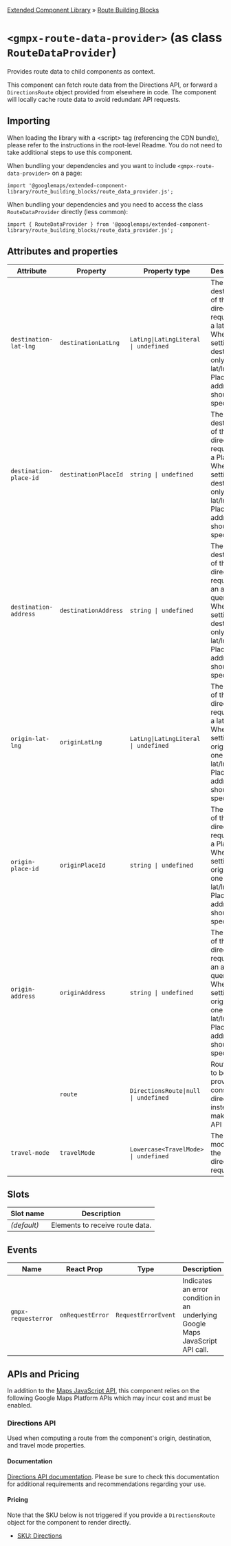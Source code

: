 [Extended Component Library](../../../README.md) » [Route Building Blocks](../README.md)

# `<gmpx-route-data-provider>` (as class `RouteDataProvider`)

Provides route data to child components as context.

This component can fetch route data from the Directions API, or forward a
`DirectionsRoute` object provided from elsewhere in code. The component will
locally cache route data to avoid redundant API requests.

## Importing

When loading the library with a &lt;script&gt; tag (referencing the CDN bundle), please refer to the instructions in the root-level Readme. You do not need to take additional steps to use this component.

When bundling your dependencies and you want to include `<gmpx-route-data-provider>` on a page:

```
import '@googlemaps/extended-component-library/route_building_blocks/route_data_provider.js';
```

When bundling your dependencies and you need to access the class `RouteDataProvider` directly (less common):

```
import { RouteDataProvider } from '@googlemaps/extended-component-library/route_building_blocks/route_data_provider.js';
```

## Attributes and properties

| Attribute              | Property             | Property type                        | Description                                                                                                                                                 | Default | Reflects? |
| ---------------------- | -------------------- | ------------------------------------ | ----------------------------------------------------------------------------------------------------------------------------------------------------------- | ------- | --------- |
| `destination-lat-lng`  | `destinationLatLng`  | `LatLng\|LatLngLiteral \| undefined` | The destination of the directions request as a lat/lng. When setting the destination, only one of lat/lng, Place ID, or address should be specified.        |         | ✅         |
| `destination-place-id` | `destinationPlaceId` | `string \| undefined`                | The destination of the directions request as a Place ID. When setting the destination, only one of lat/lng, Place ID, or address should be specified.       |         | ✅         |
| `destination-address`  | `destinationAddress` | `string \| undefined`                | The destination of the directions request as an address query. When setting the destination, only one of lat/lng, Place ID, or address should be specified. |         | ✅         |
| `origin-lat-lng`       | `originLatLng`       | `LatLng\|LatLngLiteral \| undefined` | The origin of the directions request as a lat/lng. When setting the origin, only one of lat/lng, Place ID, or address should be specified.                  |         | ✅         |
| `origin-place-id`      | `originPlaceId`      | `string \| undefined`                | The origin of the directions request as a Place ID. When setting the origin, only one of lat/lng, Place ID, or address should be specified.                 |         | ✅         |
| `origin-address`       | `originAddress`      | `string \| undefined`                | The origin of the directions request as an address query. When setting the origin, only one of lat/lng, Place ID, or address should be specified.           |         | ✅         |
|                        | `route`              | `DirectionsRoute\|null \| undefined` | Route data to be provided to consumers directly, instead of making an API call.                                                                             |         | ❌         |
| `travel-mode`          | `travelMode`         | `Lowercase<TravelMode> \| undefined` | The travel mode of the directions request.                                                                                                                  |         | ✅         |

## Slots

| Slot name   | Description                     |
| ----------- | ------------------------------- |
| *(default)* | Elements to receive route data. |

## Events

| Name                | React Prop       | Type                | Description                                                                    |
| ------------------- | ---------------- | ------------------- | ------------------------------------------------------------------------------ |
| `gmpx-requesterror` | `onRequestError` | `RequestErrorEvent` | Indicates an error condition in an underlying Google Maps JavaScript API call. |



## APIs and Pricing

In addition to the [Maps JavaScript API](https://developers.google.com/maps/documentation/javascript?utm_source=github&utm_medium=documentation&utm_campaign=&utm_content=web_components), this component relies on the following Google Maps Platform APIs which may incur cost and must be enabled.

### Directions API

Used when computing a route from the component's origin, destination, and travel mode properties.

#### Documentation

[Directions API documentation](https://developers.google.com/maps/documentation/javascript/directions?utm_source=github&utm_medium=documentation&utm_campaign=&utm_content=web_components). Please be sure to check this documentation for additional requirements and recommendations regarding your use.

#### Pricing

Note that the SKU below is not triggered if you provide a `DirectionsRoute` object for the component to render directly.

- [SKU: Directions](https://developers.google.com/maps/billing-and-pricing/pricing#directions?utm_source=github&utm_medium=documentation&utm_campaign=&utm_content=web_components)


